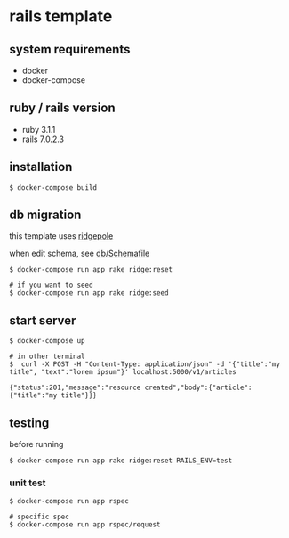 # rails template

## system requirements

* docker
* docker-compose

## ruby / rails version

* ruby 3.1.1
* rails 7.0.2.3

## installation

```
$ docker-compose build
```

## db migration

this template uses [ridgepole](https://github.com/ridgepole/ridgepole)

when edit schema, see [db/Schemafile](./db/Schemafile)

```
$ docker-compose run app rake ridge:reset

# if you want to seed
$ docker-compose run app rake ridge:seed
```

## start server

```
$ docker-compose up

# in other terminal
$  curl -X POST -H "Content-Type: application/json" -d '{"title":"my title", "text":"lorem ipsum"}' localhost:5000/v1/articles

{"status":201,"message":"resource created","body":{"article":{"title":"my title"}}}
```

## testing

before running

```
$ docker-compose run app rake ridge:reset RAILS_ENV=test
```

### unit test

```
$ docker-compose run app rspec

# specific spec
$ docker-compose run app rspec/request
```